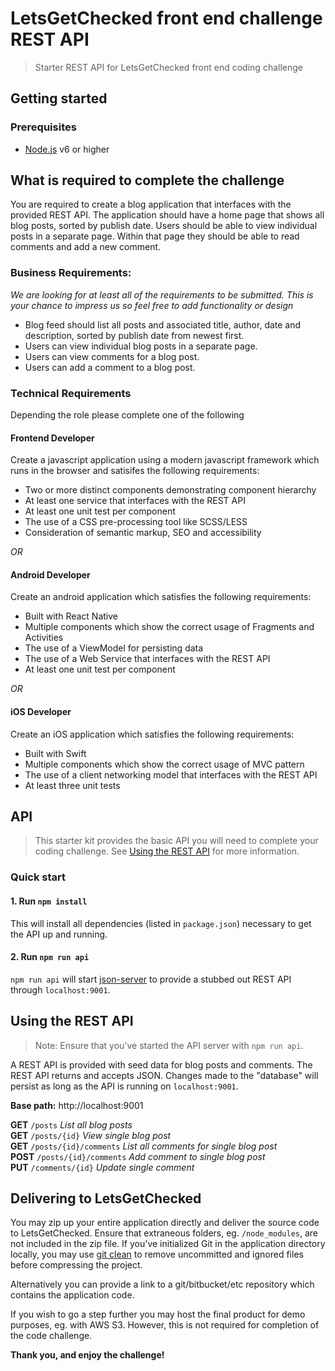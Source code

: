 # LetsGetChecked front end challenge REST API
> Starter REST API for LetsGetChecked front end coding challenge

## Getting started

### Prerequisites

* [Node.js](https://nodejs.org/en/) v6 or higher

## What is required to complete the challenge

You are required to create a blog application that interfaces with the provided REST API. The application should have a home page that shows all blog posts, sorted by publish date. Users should be able to view individual posts in a separate page. Within that page they should be able to read comments and add a new comment.


### Business Requirements:

_We are looking for at least all of the requirements to be submitted.  This is your chance to impress us so feel free to add functionality or design_

* Blog feed should list all posts and associated title, author, date and description, sorted by publish date from newest first.
* Users can view individual blog posts in a separate page.
* Users can view comments for a blog post.
* Users can add a comment to a blog post.

### Technical Requirements

Depending the role please complete one of the following

#### Frontend Developer

Create a javascript application using a modern javascript framework which runs in the browser and satisifes the following requirements:

* Two or more distinct components demonstrating component hierarchy
* At least one service that interfaces with the REST API
* At least one unit test per component
* The use of a CSS pre-processing tool like SCSS/LESS
* Consideration of semantic markup, SEO and accessibility

*OR*

#### Android Developer

Create an android application which satisfies the following requirements:

* Built with React Native
* Multiple components which show the correct usage of Fragments and Activities
* The use of a ViewModel for persisting data
* The use of a Web Service that interfaces with the REST API
* At least one unit test per component

*OR*

#### iOS Developer

Create an iOS application which satisfies the following requirements:

* Built with Swift
* Multiple components which show the correct usage of MVC pattern
* The use of a client networking model that interfaces with the REST API
* At least three unit tests

## API

> This starter kit provides the basic API you will need to complete your coding challenge. See [Using the REST API](#using-the-rest-api) for more information.

### Quick start

#### 1. Run `npm install`

This will install all dependencies (listed in `package.json`) necessary to get the API up and running.

#### 2. Run `npm run api`

`npm run api` will start [json-server](https://github.com/typicode/json-server) to provide a stubbed out REST API through `localhost:9001`.

## Using the REST API

> Note: Ensure that you've started the API server with `npm run api`.

A REST API is provided with seed data for blog posts and comments.  The REST API returns and accepts JSON.  Changes made to the "database" will persist as long as the API is running on `localhost:9001`.

**Base path:** http://localhost:9001

**GET** `/posts` *List all blog posts*<br>
**GET** `/posts/{id}` *View single blog post*<br>
**GET** `/posts/{id}/comments` *List all comments for single blog post*<br>
**POST** `/posts/{id}/comments` *Add comment to single blog post*<br>
**PUT** `/comments/{id}` *Update single comment*<br>

## Delivering to LetsGetChecked

You may zip up your entire application directly and deliver the source code to LetsGetChecked. Ensure that extraneous folders, eg. `/node_modules`, are not included in the zip file. If you've initialized Git in the application directory locally, you may use [git clean](https://git-scm.com/docs/git-clean) to remove uncommitted and ignored files before compressing the project.

Alternatively you can provide a link to a git/bitbucket/etc repository which contains the application code.

If you wish to go a step further you may host the final product for demo purposes, eg. with AWS S3. However, this is not required for completion of the code challenge.

**Thank you, and enjoy the challenge!**
